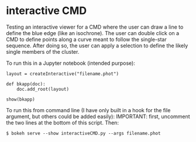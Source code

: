# interactive CMD
Testing an interactive viewer for a CMD where the user can draw a line to define the blue edge (like an isochrone).  The user can double click on a CMD to define points along a curve meant to follow the single-star sequence.  After doing so, the user can apply a selection to define the likely single members of the cluster.

To run this in a Jupyter notebook (intended purpose):

```
layout = createInteractive("filename.phot")

def bkapp(doc):
	doc.add_root(layout)

show(bkapp)
```

To run this from command line (I have only built in a hook for the file argument, but others could be added easily):
IMPORTANT: first, uncomment the two lines at the bottom of this script.  Then:

```
$ bokeh serve --show interactiveCMD.py --args filename.phot
```